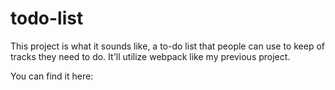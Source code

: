 # todo-list

This project is what it sounds like, a to-do list that people can use to keep of tracks they need to do. It'll utilize webpack like my previous project.

You can find it here: